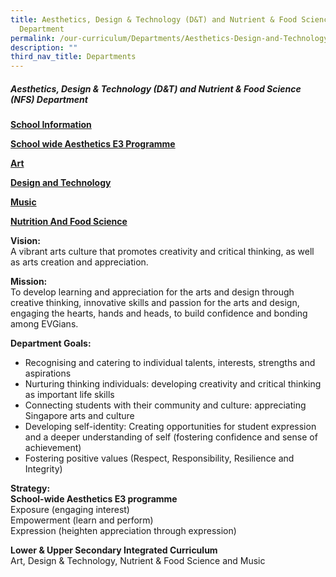 ```yaml
---
title: Aesthetics, Design & Technology (D&T) and Nutrient & Food Science (NFS)
  Department
permalink: /our-curriculum/Departments/Aesthetics-Design-and-Technology-DT-and-Nutrient-and-Food-Science-NFS/
description: ""
third_nav_title: Departments
---
```

##### **Aesthetics, Design & Technology (D&T) and Nutrient & Food Science (NFS) Department**

**[School Information](/aestheti-dgn-tech-food-sc-dpt/School-Information/)**

**[School wide Aesthetics E3 Programme](/aestheti-dgn-tech-food-sc-dpt/School-wide-Aesthetics-E3-Programme/)**

**[Art](/aestheti-dgn-tech-food-sc-dpt/Art/Arts/)**

**[Design and Technology](/aestheti-dgn-tech-food-sc-dpt/Design-and-Technology/Design-and-Technology/)**

**[Music](/aestheti-dgn-tech-food-sc-dpt/Music/)**

**[Nutrition And Food Science](/aestheti-dgn-tech-food-sc-dpt/Nutrition-And-Food-Science/Nutrition-And-Food-Science/)**

**Vision:**  
A vibrant arts culture that promotes creativity and critical thinking, as well as arts creation and appreciation.

**Mission:**  
To develop learning and appreciation for the arts and design through creative thinking, innovative skills and passion for the arts and design, engaging the hearts, hands and heads, to build confidence and bonding among EVGians.

**Department Goals:**

*   Recognising and catering to individual talents, interests, strengths and aspirations
*   Nurturing thinking individuals: developing creativity and critical thinking as important life skills
*   Connecting students with their community and culture: appreciating Singapore arts and culture
*   Developing self-identity: Creating opportunities for student expression and a deeper understanding of self (fostering confidence and sense of achievement)
*   Fostering positive values (Respect, Responsibility, Resilience and Integrity)

**Strategy:**  
**School-wide Aesthetics E3 programme**  
Exposure (engaging interest)  
Empowerment (learn and perform)  
Expression (heighten appreciation through expression)

**Lower & Upper Secondary Integrated Curriculum**  
Art, Design & Technology, Nutrient & Food Science and Music